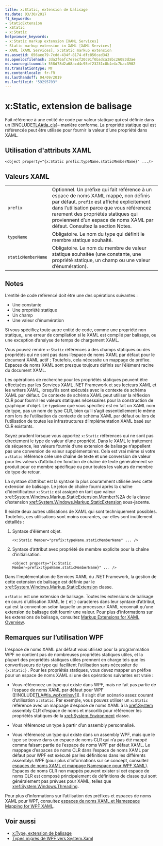 ```yaml
---
title: x:Static, extension de balisage
ms.date: 03/30/2017
f1_keywords:
- StaticExtension
- xStatic
- x:Static
helpviewer_keywords:
- x:Static markup extension [XAML Services]
- Static markup extension in XAML [XAML Services]
- XAML [XAML Services], x:Static markup extension
ms.assetid: 056aee79-7cdd-434f-8174-dfc856cad343
ms.openlocfilehash: 3da2f6afc7e7ecf20c91f0badca38bc26083d3ae
ms.sourcegitcommit: 558d78d2a68acd4c95ef23231c8b4e4c7bac3902
ms.translationtype: MT
ms.contentlocale: fr-FR
ms.lasthandoff: 04/09/2019
ms.locfileid: "59295703"
---
```

# <a name="xstatic-markup-extension"></a>x:Static, extension de balisage
Fait référence à une entité de code par valeur statique qui est définie dans un [!INCLUDE[TLA#tla_cls](../../../includes/tlasharptla-cls-md.md)]– manière conforme. La propriété statique qui est référencée peut être utilisée pour fournir la valeur d’une propriété dans XAML.  
  
## <a name="xaml-attribute-usage"></a>Utilisation d'attributs XAML  
  
```xaml  
<object property="{x:Static prefix:typeName.staticMemberName}" .../>  
```  
  
## <a name="xaml-values"></a>Valeurs XAML  
  
| | |  
|-|-|  
|`prefix`|Optionnel. Un préfixe qui fait référence à un espace de noms XAML mappé, non définis par défaut. `prefix` est affiché explicitement dans l’utilisation parce que vous référencez rarement des propriétés statiques qui proviennent d’un espace de noms XAML par défaut. Consultez la section Notes.|  
|`typeName`|Obligatoire. Le nom du type qui définit le membre statique souhaité.|  
|`staticMemberName`|Obligatoire. Le nom du membre de valeur statique souhaitée (une constante, une propriété statique, un champ ou une valeur d’énumération).|  
  
## <a name="remarks"></a>Notes  

L’entité de code référencé doit être une des opérations suivantes :  
  
-   Une constante  
-   Une propriété statique  
-   Un champ  
-   Une valeur d’énumération

Si vous spécifiez toute autre entité de code, comme une propriété non statique,, une erreur de compilation si le XAML est compilé par balisage, ou une exception d’analyse de temps de chargement XAML.  

Vous pouvez rendre `x:Static` références à des champs statiques ou des propriétés qui ne sont pas dans l’espace de noms XAML par défaut pour le document XAML actif ; Toutefois, cela nécessite un mappage de préfixe. Espaces de noms XAML sont presque toujours définis sur l’élément racine du document XAML.  

Les opérations de recherche pour les propriétés statiques peuvent être effectuées par les Services XAML .NET Framework et ses lecteurs XAML et les writers XAML, lorsqu’ils sont exécutés avec le contexte de schéma XAML par défaut. Ce contexte de schéma XAML peut utiliser la réflexion CLR pour fournir les valeurs statiques nécessaires pour la construction de graphique d’objet. Le `typeName` que vous spécifiez est en fait un XAML nom de type, pas un nom de type CLR, bien qu’il s’agit essentiellement le même nom lors de l’utilisation du contexte de schéma XAML par défaut ou lors de l’utilisation de toutes les infrastructures d’implémentation XAML basé sur CLR existants.  

Soyez prudent lorsque vous apportez `x:Static` références qui ne sont pas directement le type de valeur d’une propriété. Dans le XAML le traitement de séquence, les valeurs fournie d’une extension de balisage n’appellent pas une conversion de valeur supplémentaires. Cela est vrai même si votre `x:Static` référence crée une chaîne de texte et une conversion de valeur pour les valeurs d’attribut en fonction de chaîne de texte généralement se produit pour ce membre spécifique ou pour toutes les valeurs de membre de type de retour.  

La syntaxe d’attribut est la syntaxe la plus couramment utilisée avec cette extension de balisage. Le jeton de chaîne fourni après la chaîne d’identificateur `x:Static` est assigné en tant que valeur <xref:System.Windows.Markup.StaticExtension.Member%2A> de la classe d’extension <xref:System.Windows.Markup.StaticExtension> sous-jacente.  

Il existe deux autres utilisations de XAML qui sont techniquement possibles. Toutefois, ces utilisations sont moins courantes, car elles sont inutilement détaillés :  

1. Syntaxe d’élément objet.

    ```xaml
    <x:Static Member="prefix:typeName.staticMemberName" ... />
    ```

2. Syntaxe d’attribut avec propriété de membre explicite pour la chaîne d’initialisation.

    ```xaml
    <object property="{x:Static Member=prefix:typeName.staticMemberName}" ... />
    ```

Dans l’implémentation de Services XAML du .NET Framework, la gestion de cette extension de balisage est définie par le <xref:System.Windows.Markup.StaticExtension> classe.  

`x:Static` est une extension de balisage. Toutes les extensions de balisage en cours d’utilisation XAML le `{` et `}` caractères dans leur syntaxe d’attribut, qui est la convention selon laquelle un processeur XAML reconnaît qu’une extension de balisage doit fournir une valeur. Pour plus d’informations sur les extensions de balisage, consultez [Markup Extensions for XAML Overview](markup-extensions-for-xaml-overview.md).  
  
## <a name="wpf-usage-notes"></a>Remarques sur l’utilisation WPF  
 L’espace de noms XAML par défaut vous utilisez pour la programmation WPF ne contient pas de nombreuses propriétés statiques utiles, et la plupart des propriétés statiques utiles prennent en charge tels que les convertisseurs de type qui facilitent l’utilisation sans nécessiter de `{x:Static}` . Pour les propriétés statiques, vous devez mapper un préfixe pour un espace de noms XAML si une des opérations suivantes est vraie :  
  
-   Vous référencez un type qui existe dans WPF, mais ne fait pas partie de l’espace de noms XAML par défaut pour WPF ([!INCLUDE[TLA#tla_wpfxmlnsv1](../../../includes/tlasharptla-wpfxmlnsv1-md.md)]). Il s’agit d’un scénario assez courant d’utilisation `x:Static`. Par exemple, vous pouvez utiliser un `x:Static` référence avec un mappage d’espace de noms XAML à la <xref:System> assembly CLR d’espace de noms et mscorlib pour référencer les propriétés statiques de la <xref:System.Environment> classe.  
  
-   Vous référencez un type à partir d’un assembly personnalisé.  
  
-   Vous référencez un type qui existe dans un assembly WPF, mais que le type se trouve dans un espace de noms CLR qui n’a pas été mappé comme faisant partie de l’espace de noms WPF par défaut XAML. Le mappage d’espaces de noms CLR dans l’espace de noms XAML par défaut pour WPF est exécuté par les définitions dans les différents assemblys WPF (pour plus d’informations sur ce concept, consultez [espaces de noms XAML et mappage Namespace pour WPF XAML](../wpf/advanced/xaml-namespaces-and-namespace-mapping-for-wpf-xaml.md)). Espaces de noms CLR non mappés peuvent exister si cet espace de noms CLR est composé principalement de définitions de classe qui sont généralement pas prévues pour XAML, telles que <xref:System.Windows.Threading>.  
  
 Pour plus d’informations sur l’utilisation des préfixes et espaces de noms XAML pour WPF, consultez [espaces de noms XAML et Namespace Mapping for WPF XAML](../wpf/advanced/xaml-namespaces-and-namespace-mapping-for-wpf-xaml.md).  
  
## <a name="see-also"></a>Voir aussi

- [x:Type, extension de balisage](x-type-markup-extension.md)
- [Types migrés de WPF vers System.Xaml](types-migrated-from-wpf-to-system-xaml.md)
